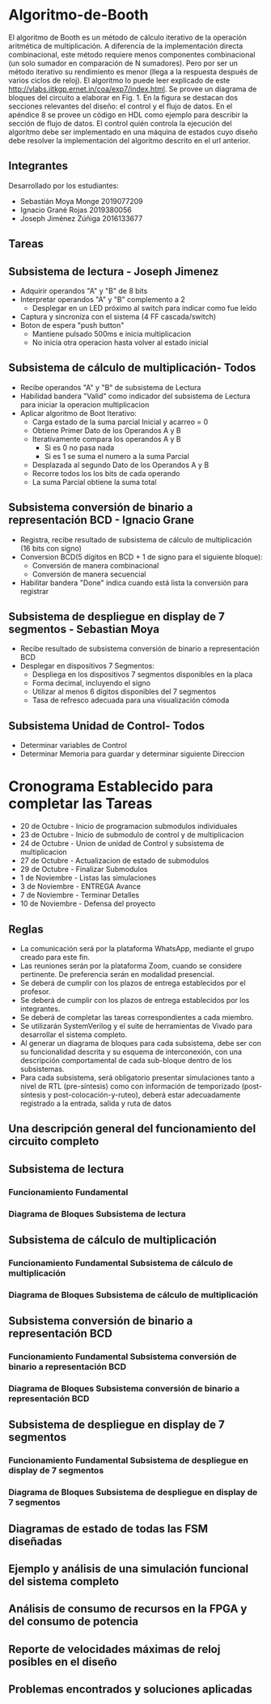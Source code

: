 # Algoritmo-de-Booth

El algoritmo de Booth es un método de cálculo iterativo de la operación aritmética de multiplicación. A diferencia de la implementación directa combinacional, este método requiere menos componentes combinacional (un solo sumador en comparación de N sumadores). Pero por ser un método iterativo su rendimiento es menor (llega a la respuesta después de varios ciclos de reloj). El algoritmo lo puede leer explicado de este http://vlabs.iitkgp.ernet.in/coa/exp7/index.html.
Se provee un diagrama de bloques del circuito a elaborar en Fig. 1. En la figura se destacan dos secciones relevantes del diseño: el control y el flujo de datos. En el apéndice 8 se provee un código en HDL como ejemplo para describir la sección de flujo de datos. El control quién controla la ejecución del algoritmo debe ser implementado en una máquina de estados cuyo diseño debe resolver la implementación del algoritmo descrito en el url anterior.

## Integrantes
Desarrollado por los estudiantes:
- Sebastián Moya Monge 2019077209
- Ignacio Grané Rojas  2019380056
- Joseph Jiménez Zúñiga 2016133677

## Tareas

## Subsistema de lectura - Joseph Jimenez

- Adquirir operandos "A" y "B" de 8 bits
- Interpretar operandos "A" y "B" complemento a 2
    - Desplegar en un LED próximo
al switch para indicar como fue leído
- Captura y sincroniza con el sistema (4 FF cascada/switch)
- Boton de espera "push button"
    - Mantiene pulsado 500ms e inicia multiplicacion
    - No inicia otra operacion hasta volver al estado inicial 

## Subsistema de cálculo de multiplicación- Todos

- Recibe operandos "A" y "B" de subsistema de Lectura
- Habilidad bandera "Valid" como indicador del subsistema de Lectura para iniciar la operacion multiplicacion
- Aplicar algoritmo de Boot Iterativo:
    - Carga estado de la suma parcial Inicial y acarreo = 0
    - Obtiene Primer Dato de los Operandos A y B
    - Iterativamente compara los operandos A y B
      - Si es 0 no pasa nada
      - Si es 1 se suma el numero a la suma Parcial
    - Desplazada al segundo Dato de los Operandos A y B
    - Recorre todos los los bits de cada operando
    - La suma Parcial obtiene la suma total

## Subsistema conversión de binario a representación BCD - Ignacio Grane

- Registra, recibe resultado de subsistema de cálculo de multiplicación (16 bits con signo)
- Conversion BCD(5 dígitos en BCD + 1 de signo para el siguiente bloque):
  - Conversión de manera combinacional
  - Conversión de manera secuencial
- Habilitar bandera "Done" indica cuando está lista la conversión para registrar

## Subsistema de despliegue en display de 7 segmentos - Sebastian Moya

- Recibe resultado de subsistema conversión de binario a representación BCD
- Desplegar en dispositivos 7 Segmentos:
    - Despliega en los dispositivos 7 segmentos disponibles en la placa
    - Forma decimal, incluyendo el signo
    - Utilizar al menos 6 dígitos disponibles del 7 segmentos
    - Tasa de refresco adecuada para una visualización cómoda
    
## Subsistema Unidad de Control- Todos

- Determinar variables de Control
- Determinar Memoria para guardar y determinar siguiente Direccion
    
# Cronograma Establecido para completar las Tareas

- 20 de Octubre - Inicio de programacion submodulos individuales
- 23 de Octubre - Inicio de submodulo de control y de multiplicacion
- 24 de Octubre - Union de unidad de Control y subsistema de multiplicacion
- 27 de Octubre - Actualizacion de estado de submodulos
- 29 de Octubre - Finalizar Submodulos
- 1 de Noviembre - Listas las simulaciones
- 3 de Noviembre - ENTREGA Avance
- 7 de Noviembre - Terminar Detalles
- 10 de Noviembre -  Defensa del proyecto 

## Reglas
- La comunicación será por la plataforma WhatsApp, mediante el grupo creado para este fin.
- Las reuniones serán por la plataforma Zoom, cuando se considere pertinente. De preferencia serán en modalidad presencial.
- Se deberá de cumplir con los plazos de entrega establecidos por el profesor.
- Se deberá de cumplir con los plazos de entrega establecidos por los integrantes.
- Se deberá de completar las tareas correspondientes a cada miembro.
- Se utilizarán SystemVerilog y el suite de herramientas de Vivado para desarrollar el sistema completo.
- Al generar un diagrama de bloques para cada subsistema, debe ser con su funcionalidad descrita y su esquema de interconexión, con una descripción comportamental de cada sub-bloque dentro de los subsistemas.
- Para cada subsistema, será obligatorio presentar simulaciones tanto a nivel de RTL (pre-síntesis) como con información de temporizado (post-síntesis y post-colocación-y-ruteo), deberá estar adecuadamente registrado a la entrada, salida y ruta de datos


## Una descripción general del funcionamiento del circuito completo


## Subsistema de lectura


### Funcionamiento Fundamental


### Diagrama de Bloques Subsistema de lectura



## Subsistema de cálculo de multiplicación


### Funcionamiento Fundamental Subsistema de cálculo de multiplicación


### Diagrama de Bloques Subsistema de cálculo de multiplicación



## Subsistema conversión de binario a representación BCD


### Funcionamiento Fundamental Subsistema conversión de binario a representación BCD


### Diagrama de Bloques Subsistema conversión de binario a representación BCD



## Subsistema de despliegue en display de 7 segmentos

### Funcionamiento Fundamental Subsistema de despliegue en display de 7 segmentos

### Diagrama de Bloques Subsistema de despliegue en display de 7 segmentos


## Diagramas de estado de todas las FSM diseñadas


## Ejemplo y análisis de una simulación funcional del sistema completo


## Análisis de consumo de recursos en la FPGA y del consumo de potencia


## Reporte de velocidades máximas de reloj posibles en el diseño


## Problemas encontrados y soluciones aplicadas






